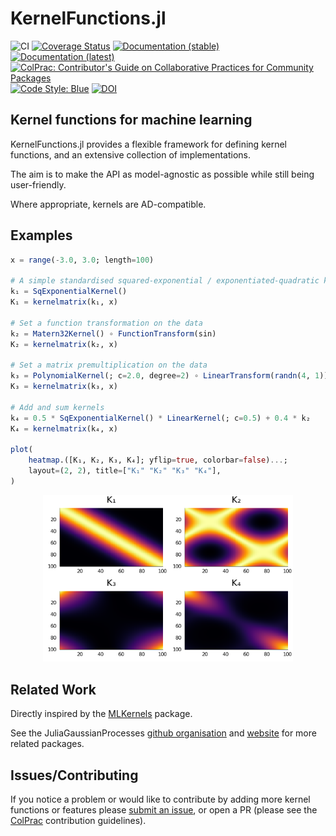 # KernelFunctions.jl

![CI](https://github.com/JuliaGaussianProcesses/KernelFunctions.jl/workflows/CI/badge.svg?branch=master)
[![Coverage Status](https://coveralls.io/repos/github/JuliaGaussianProcesses/KernelFunctions.jl/badge.svg?branch=master)](https://coveralls.io/github/JuliaGaussianProcesses/KernelFunctions.jl?branch=master)
[![Documentation (stable)](https://img.shields.io/badge/docs-stable-blue.svg)](https://juliagaussianprocesses.github.io/KernelFunctions.jl/stable)
[![Documentation (latest)](https://img.shields.io/badge/docs-dev-blue.svg)](https://juliagaussianprocesses.github.io/KernelFunctions.jl/dev)
[![ColPrac: Contributor's Guide on Collaborative Practices for Community Packages](https://img.shields.io/badge/ColPrac-Contributor's%20Guide-blueviolet)](https://github.com/SciML/ColPrac)
[![Code Style: Blue](https://img.shields.io/badge/code%20style-blue-4495d1.svg)](https://github.com/invenia/BlueStyle)
[![DOI](https://zenodo.org/badge/188430419.svg)](https://zenodo.org/badge/latestdoi/188430419)



## Kernel functions for machine learning

KernelFunctions.jl provides a flexible framework for defining kernel functions, and an extensive collection of implementations.

The aim is to make the API as model-agnostic as possible while still being user-friendly.

Where appropriate, kernels are AD-compatible.

## Examples

```julia
x = range(-3.0, 3.0; length=100)

# A simple standardised squared-exponential / exponentiated-quadratic kernel.
k₁ = SqExponentialKernel()
K₁ = kernelmatrix(k₁, x)

# Set a function transformation on the data
k₂ = Matern32Kernel() ∘ FunctionTransform(sin)
K₂ = kernelmatrix(k₂, x)

# Set a matrix premultiplication on the data
k₃ = PolynomialKernel(; c=2.0, degree=2) ∘ LinearTransform(randn(4, 1))
K₃ = kernelmatrix(k₃, x)

# Add and sum kernels
k₄ = 0.5 * SqExponentialKernel() * LinearKernel(; c=0.5) + 0.4 * k₂
K₄ = kernelmatrix(k₄, x)

plot(
    heatmap.([K₁, K₂, K₃, K₄]; yflip=true, colorbar=false)...;
    layout=(2, 2), title=["K₁" "K₂" "K₃" "K₄"],
)
```
<p align=center>
  <img src="docs/src/assets/heatmap_combination.png" width=400px>
</p>

## Related Work

Directly inspired by the [MLKernels](https://github.com/trthatcher/MLKernels.jl) package.

See the JuliaGaussianProcesses [github organisation](https://github.com/JuliaGaussianProcesses) and [website](https://juliagaussianprocesses.github.io/) for more related packages.

## Issues/Contributing

If you notice a problem or would like to contribute by adding more kernel functions or features please [submit an issue](https://github.com/JuliaGaussianProcesses/KernelFunctions.jl/issues), or open a PR (please see the [ColPrac](https://github.com/SciML/ColPrac) contribution guidelines).
